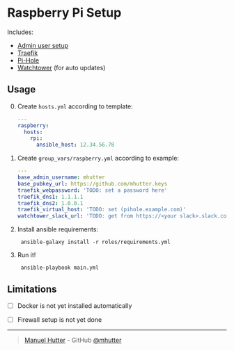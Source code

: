 # Raspberry Pi Setup

Includes:
* [Admin user setup][mhutter-base]
* [Traefik][traefik]
* [Pi-Hole][pihole]
* [Watchtower][watchtower] (for auto updates)

## Usage

0. Create `hosts.yml` according to template:
    ```yaml
    ---
    raspberry:
      hosts:
        rpi:
          ansible_host: 12.34.56.78
    ```
0. Create `group_vars/raspberry.yml` according to example:
    ```yaml
    ---
    base_admin_username: mhutter
    base_pubkey_url: https://github.com/mhutter.keys
    traefik_webpassword: 'TODO: set a password here'
    traefik_dns1: 1.1.1.1
    traefik_dns2: 1.0.0.1
    traefik_virtual_host: 'TODO: set (pihole.example.com)'
    watchtower_slack_url: 'TODO: get from https://<your slack>.slack.com/apps'
    ```
0. Install ansible requirements:

        ansible-galaxy install -r roles/requirements.yml

0. Run it!

        ansible-playbook main.yml

## Limitations

- [ ] Docker is not yet installed automatically
- [ ] Firewall setup is not yet done


---

> [Manuel Hutter](https://hutter.io) - GitHub [@mhutter](https://github.com)

[mhutter-base]: https://github.com/mhutter/ansible-base
[traefik]: https://traefik.io/
[pihole]: https://traefik.io/
[watchtower]: https://github.com/containrrr/watchtower

